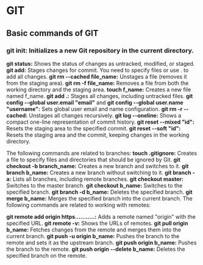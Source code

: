 # GIT
## Basic commands of GIT
### **git init:** Initializes a new Git repository in the current directory.
**git status:** Shows the status of changes as untracked, modified, or staged.
**git add:** Stages changes for commit. You need to specify files or use . to add all changes.
**git rm --cached file_name:** Unstages a file (removes it from the staging area).
**git rm -f file_name:** Removes a file from both the working directory and the staging area.
**touch f_name:** Creates a new file named f_name.
**git add .:** Stages all changes, including untracked files.
**git config --global user.email "email"** and **git config --global user.name "username":** Sets global user email and name configuration.
**git rm -r --cached:** Unstages all changes recursively.
**git log --oneline:** Shows a compact one-line representation of commit history.
**git reset --mixed "id":** Resets the staging area to the specified commit.
**git reset --soft "id":** Resets the staging area and the commit, keeping changes in the working directory.

The following commands are related to branches:
**touch .gitignore:** Creates a file to specify files and directories that should be ignored by Git.
**git checkout -b branch_name:** Creates a new branch and switches to it.
**git branch b_name:** Creates a new branch without switching to it.
**git branch -a:** Lists all branches, including remote branches.
**git checkout master:** Switches to the master branch.
**git checkout b_name:** Switches to the specified branch.
**git branch -d b_name:** Deletes the specified branch.
**git merge b_name:** Merges the specified branch into the current branch.
The following commands are related to working with remotes:

**git remote add origin https………..:** Adds a remote named "origin" with the specified URL.
**git remote -v:** Shows the URLs of remotes.
**git pull origin b_name:** Fetches changes from the remote and merges them into the current branch.
**git push -u origin b_name:** Pushes the branch to the remote and sets it as the upstream branch.
**git push origin b_name:** Pushes the branch to the remote.
**git push origin --delete b_name:** Deletes the specified branch on the remote.
